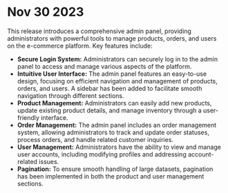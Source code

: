 # Nov 30 2023

This release introduces a comprehensive admin panel, providing administrators with powerful tools to manage products, orders, and users on the e-commerce platform. Key features include:

- **Secure Login System:** Administrators can securely log in to the admin panel to access and manage various aspects of the platform.
- **Intuitive User Interface:** The admin panel features an easy-to-use design, focusing on efficient navigation and management of products, orders, and users. A sidebar has been added to facilitate smooth navigation through different sections.
- **Product Management:** Administrators can easily add new products, update existing product details, and manage inventory through a user-friendly interface.
- **Order Management:** The admin panel includes an order management system, allowing administrators to track and update order statuses, process orders, and handle related customer inquiries.
- **User Management:** Administrators have the ability to view and manage user accounts, including modifying profiles and addressing account-related issues.
- **Pagination:** To ensure smooth handling of large datasets, pagination has been implemented in both the product and user management sections.

